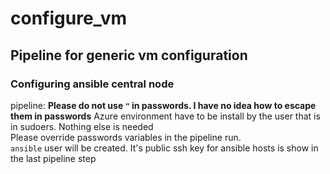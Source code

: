 # configure_vm
## Pipeline for generic vm configuration

### Configuring ansible central node
pipeline:
**Please do not use `"` in passwords. I have no idea how to escape them in passwords**
Azure environment have to be install by the user that is in sudoers. Nothing else is needed </br>
Please override passwords variables in the pipeline run. </br>
`ansible` user will be created. It's public ssh key for ansible hosts is show in the last pipeline step
